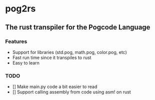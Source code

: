 # pog2rs
## The rust transpiler for the Pogcode Language
### Features
- Support for libraries (std.pog, math.pog, color.pog, etc)
- Fast run time since it transpiles to rust
- Easy to learn
### TODO
- [] Make main.py code a bit easier to read
- [] Support calling assembly from code using asm! on rust
